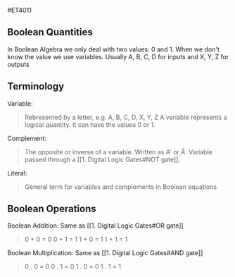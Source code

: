#ET4011 
## Boolean Quantities
In Boolean Algebra we only deal with two values: 0 and 1.
When we don't know the value we use variables. Usually A, B, C, D for inputs and X, Y, Z for outputs
## Terminology
Variable:
> Rebresented by a letter, e.g. A, B, C, D, X, Y, Z
> A variable represents a logical quantity.
> It can have the values 0 or 1.

Complement:
>The opposite or inverse of a variable.
>Written as A' or Ā.
>Variable passed through a [[1. Digital Logic Gates#NOT gate]].

Literal:
>General term for variables and complements in Boolean equations.

## Boolean Operations
Boolean Addition:
Same as [[1. Digital Logic Gates#OR gate]]
>0 + 0 = 0
>0 + 1 = 1
>1 + 0 = 1
>1 + 1 = 1

Boolean Multiplication:
Same as [[1. Digital Logic Gates#AND gate]]
>0 . 0 = 0
>0 . 1 = 0
>1 . 0 = 0
>1 . 1 = 1

